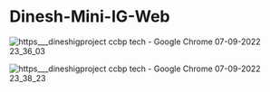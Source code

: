 # Dinesh-Mini-IG-Web

![https___dineshigproject ccbp tech - Google Chrome 07-09-2022 23_36_03](https://user-images.githubusercontent.com/98967892/188949839-63408cee-880e-4557-ad47-4e8aedf92772.png)

![https___dineshigproject ccbp tech - Google Chrome 07-09-2022 23_38_23](https://user-images.githubusercontent.com/98967892/188950191-3b3fa837-680a-450b-8d26-a956c20cb43a.png)
